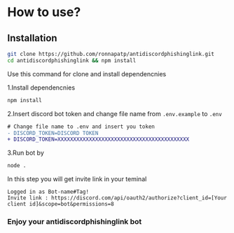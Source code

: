 # How to use?

## Installation

```bash
git clone https://github.com/ronnapatp/antidiscordphishinglink.git 
cd antidiscordphishinglink && npm install
```
<!-- ```bash
# If you want update
git remote set-url origin git@github.com:ronnapatp/antidiscordphishinglink.git
``` -->
Use this command for clone and install dependencnies

1.Install dependencnies
```bash
npm install
```
2.Insert discord bot token and change file name from `.env.example` to `.env`
```diff
# Change file name to .env and insert you token
- DISCORD_TOKEN=DISCORD TOKEN
+ DISCORD_TOKEN=XXXXXXXXXXXXXXXXXXXXXXXXXXXXXXXXXXXXXXXXXX
```
3.Run bot by 
```bash
node .
```
In this step you will get invite link in your teminal
```
Logged in as Bot-name#Tag!
Invite link : https://discord.com/api/oauth2/authorize?client_id=[Your client id]&scope=bot&permissions=8
```

### Enjoy your antidiscordphishinglink bot
